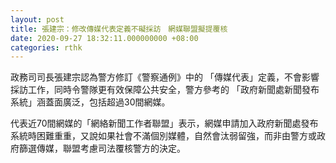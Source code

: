 ```yaml
---
layout: post
title: 張建宗：修改傳媒代表定義不礙採訪　網媒聯盟擬提覆核
date: 2020-09-27 18:32:11.000000000 +08:00
categories: rthk
---
```


政務司司長張建宗認為警方修訂《警察通例》中的 「傳媒代表」定義，不會影響採訪工作，同時令警隊更有效保障公共安全，警方參考的 「政府新聞處新聞發布系統」涵蓋面廣泛，包括超過30間網媒。

代表近70間網媒的「網絡新聞工作者聯盟」表示，網媒申請加入政府新聞處發布系統時困難重重，又說如果社會不滿個別媒體，自然會汰弱留強，而非由警方或政府篩選傳媒，聯盟考慮司法覆核警方的決定。

